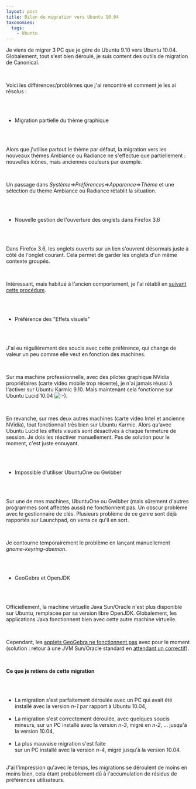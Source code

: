 ```yaml
---
layout: post
title: Bilan de migration vers Ubuntu 10.04
taxonomies: 
  tags: 
    - Ubuntu
---
```

<p>Je viens de migrer 3 PC que je gère de Ubuntu 9.10 vers Ubuntu 10.04. Globalement, tout s'est bien déroulé, je suis content des outils de migration de Canonical.</p> <br />
<p>Voici les différences/problèmes que j'ai rencontré et comment je les ai résolus :</p> <br />
<ul> <br />
<li>Migration partielle du thème graphique</li> <br />
</ul> <br />
<p>Alors que j'utilise partout le thème par défaut, la migration vers les nouveaux thèmes Ambiance ou Radiance ne s'effectue que partiellement : nouvelles icônes, mais anciennes couleurs par exemple.</p> <br />
<p>Un passage dans <em>Système</em>=&gt;<em>Préférences</em>=&gt;<span style="font-style: italic;">A</span><em>pparence</em>=&gt;<em>Thème </em>et une sélection du thème Ambiance ou Radiance rétablit la situation.</p> <br />
<ul> <br />
<li>Nouvelle gestion de l'ouverture des onglets dans Firefox 3.6</li> <br />
</ul> <br />
<p>Dans Firefox 3.6, les onglets ouverts sur un lien s'ouvrent désormais juste à côté de l'onglet courant. Cela permet de garder les onglets d'un même contexte groupés.</p> <br />
<p>Intéressant, mais habitué à l'ancien comportement, je l'ai rétabli en <a href="http://protuts.net/restaurer-comportement-ouverture-onglets-firefox-3/">suivant cette procédure</a>.</p> <br />
<ul> <br />
<li>Préférence des &quot;Effets visuels&quot;</li> <br />
</ul> <br />
<p>J'ai eu régulièrement des soucis avec cette préférence, qui change de valeur un peu comme elle veut en fonction des machines.</p> <br />
<p>Sur ma machine professionnelle, avec des pilotes graphique NVidia propriétaires (carte vidéo mobile trop récente), je n'ai jamais réussi à l'activer sur Ubuntu Karmic 9.10. Mais maintenant cela fonctionne sur Ubuntu Lucid 10.04 <img src="http://www.dlecan.com/templates/default/img/emoticons/smile.png" alt=":-)" style="display: inline; vertical-align: bottom;" class="emoticon" />.</p> <br />
<p>En revanche, sur mes deux autres machines (carte vidéo Intel et ancienne NVidia), tout fonctionnait très bien sur Ubuntu Karmic. Alors qu'avec Ubuntu Lucid les effets visuels sont désactivés à chaque fermeture de session. Je dois les réactiver manuellement. Pas de solution pour le moment, c'est juste ennuyant.</p> <br />
<ul> <br />
<li>Impossible d'utiliser UbuntuOne ou Gwibber</li> <br />
</ul> <br />
<p>Sur une de mes machines, UbuntuOne ou Gwibber (mais sûrement d'autres programmes sont affectés aussi) ne fonctionnent pas. Un obscur problème avec le gestionnaire de clés. Plusieurs problème de ce genre sont déjà rapportés sur Launchpad, on verra ce qu'il en sort.<br /></p> <br />
<p>Je contourne temporairement le problème en lançant manuellement <em>gnome-keyring-daemon</em>.</p> <br />
<ul> <br />
<li>GeoGebra et OpenJDK</li> <br />
</ul> <br />
<p>Officiellement, la machine virtuelle Java Sun/Oracle n'est plus disponible sur Ubuntu, remplacée par sa version libre OpenJDK. Globalement, les applications Java fonctionnent bien avec cette autre machine virtuelle.</p> <br />
<p>Cependant, les <a href="http://www.slu.edu/classes/maymk/GeoGebra/">applets GeoGebra ne fonctionnent pas</a> avec pour le moment (solution : retour à une JVM Sun/Oracle standard en <a href="https://bugs.launchpad.net/ubuntu/+source/openjdk-6/+bug/440841">attendant un correctif</a>).<br /> </p> <br />
<p><strong>Ce que je retiens de cette migration</strong></p> <br />
<ul> <br />
<li>La migration s'est parfaitement déroulée avec un PC qui avait été installé avec la version <em>n-1</em> par rapport à Ubuntu 10.04,</li> <br />
<li>La migration s'est correctement déroulée, avec quelques soucis mineurs, sur un PC installé avec la version <em>n-3</em>, migré en <em>n-2</em>, ... jusqu'à la version 10.04,</li> <br />
<li>La plus mauvaise migration s'est faite <br />
sur un PC installé avec la version <em>n-4</em>, migré jusqu'à la version 10.04.</li> <br />
</ul>J'ai l'impression qu'avec le temps, les migrations se déroulent de moins en moins bien, cela étant probablement dû à l'accumulation de résidus de préférences utilisateurs.<br />
